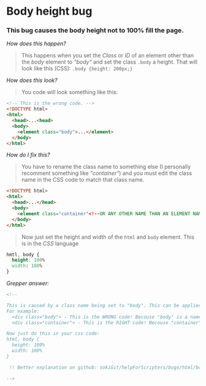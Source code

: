 # Body height bug

### This bug causes the body height not to 100% fill the page.

*How does this happen?*
> This happens when you set the *Class* or *ID* of an element other than the *body* element to *"body"* and set the class `.body` a height. That will look like this (CSS): `.body {height: 200px;}`

*How does this look?*
> You code will look something like this:
```html
<!-- This is the wrong code. -->
<!DOCTYPE html>
<html>
  <head>...<head>
  <body>
    <element class="body">...</element>
  </body>
</html>
```

*How do I fix this?*
> You have to rename the class name to something else (I personally recomment something like *"container"*) and you must edit the class name in the CSS code to match that class name.
```html
<!DOCTYPE html>
<html>
  <head>...</head>
  <body>
    <element class="container"<!--OR ANY OTHER NAME THAN AN ELEMENT NAME--> >...</element>
  </body>
</html>
```
> Now just set the height and width of the `html` and `body` element. This is in the *CSS* language
```css
hmtl, body {
  height: 100%
  width: 100%
}
```

*Grepper answer:*
```html
<!--

This is caused by a class name being set to "body". This can be applied to any other element!
For example:
  <div class="body"> - This is the WRONG code! Becouse "body" is a name of an element.
  <div class="container"> - This is the RIGHT code! Becouse "container" is not a name of an element.

Now just do this in your css code:
html, body {
  height: 100%
  width: 100%
}

 !! Better explanation on github: sokiGit/helpForScripters/bugs/html/body-height.md

-->
```
